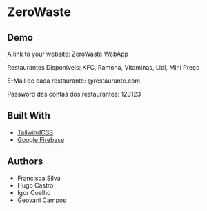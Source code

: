 # ZeroWaste

## Demo

A link to your website: [ZeroWaste WebApp](https://zero-waste-chi.vercel.app/)


Restaurantes Disponíveis: KFC, Ramona, Vitaminas, Lidl, Mini Preço

E-Mail de cada restaurante: <NOME DO RESTAURANTE>@restaurante.com

Password das contas dos restaurantes: 123123


## Built With

- [TailwindCSS](https://tailwindcss.com/)
- [Google Firebase](https://firebase.google.com/)

## Authors

- Francisca Silva
- Hugo Castro
- Igor Coelho
- Geovani Campos